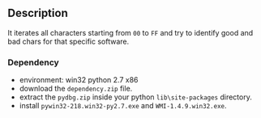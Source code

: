 ## Description
It iterates all characters starting from `00` to `FF` and try to identify good and bad chars for that specific software.

### Dependency
- environment: win32 python 2.7 x86
- download the `dependency.zip` file.
- extract the `pydbg.zip` inside your python `lib\site-packages` directory.
- install `pywin32-218.win32-py2.7.exe` and `WMI-1.4.9.win32.exe`.






 


